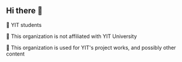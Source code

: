 ## Hi there 🙌

🎈 YIT students

🐌 This organization is not affiliated with YIT University

🍔 This organization is used for YIT's project works, and possibly other content
